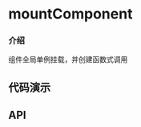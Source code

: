 # mountComponent

### 介绍 
组件全局单例挂载，并创建函数式调用

## 代码演示
<CodeExample>
  <template #default>   

  ### 基础用法

  @[code ts:no-line-numbers](../../\.vuepress/example/mount-component.ts)

  </template>
</CodeExample>

## API

<CodeExample>
  <template #default>   

  ### 参数

  | 参数   | 说明           | 类型                                         | 
  | ------ | -------------- | -------------------------------------------- |
  | RootComponent | 组件源文件，`.ts .tsx .vue`都行 | `Component`  |

  </template>
</CodeExample>